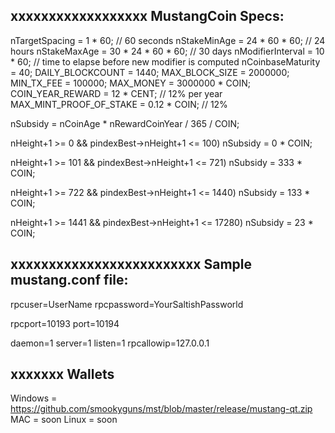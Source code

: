 xxxxxxxxxxxxxxxxxx
MustangCoin Specs:
------------------

nTargetSpacing = 1 * 60; // 60 seconds
nStakeMinAge = 24 * 60 * 60; // 24 hours
nStakeMaxAge = 30 * 24 * 60 * 60;           // 30 days
nModifierInterval = 10 * 60; // time to elapse before new modifier is computed
nCoinbaseMaturity = 40;
DAILY_BLOCKCOUNT =  1440;
MAX_BLOCK_SIZE = 2000000;
MIN_TX_FEE = 100000;
MAX_MONEY = 3000000 * COIN;
COIN_YEAR_REWARD = 12 * CENT; // 12% per year
MAX_MINT_PROOF_OF_STAKE = 0.12 * COIN;	// 12%


nSubsidy = nCoinAge * nRewardCoinYear / 365 / COIN;

nHeight+1 >= 0 && pindexBest->nHeight+1 <= 100)
nSubsidy = 0 * COIN;

nHeight+1 >= 101 && pindexBest->nHeight+1 <= 721)
nSubsidy = 333 * COIN;

nHeight+1 >= 722 && pindexBest->nHeight+1 <= 1440)
nSubsidy = 133 * COIN;

nHeight+1 >= 1441 && pindexBest->nHeight+1 <= 17280)
nSubsidy = 23 * COIN;

xxxxxxxxxxxxxxxxxxxxxxxxx
Sample mustang.conf file:
-------------------------

rpcuser=UserName
rpcpassword=YourSaltishPassworld 

rpcport=10193
port=10194

daemon=1
server=1
listen=1
rpcallowip=127.0.0.1

xxxxxxx
Wallets
-------

Windows = https://github.com/smookyguns/mst/blob/master/release/mustang-qt.zip
MAC = soon
Linux = soon